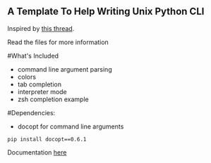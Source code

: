 A Template To Help Writing Unix Python CLI
--------------------------------------


Inspired by [this thread](http://nixers.net/showthread.php?tid=542).


Read the files for more information

#What's Included

* command line argument parsing
* colors
* tab completion
* interpreter mode
* zsh completion example


#Dependencies:

* docopt for command line arguments

```
pip install docopt==0.6.1
```
Documentation [here](https://github.com/docopt/docopt)

